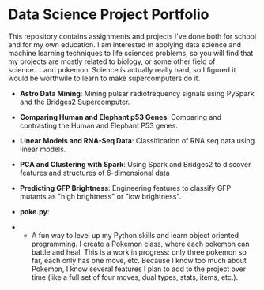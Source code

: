 # Data Science Project Portfolio

This repository contains assignments and projects I've done both for school and for my own education. I am interested in applying data science and machine learning techniques to life sciences problems, so you will find that my projects are mostly related to biology, or some other field of science.....and pokemon. Science is actually really hard, so I figured it would be worthwile to learn to make supercomputers do it.

* **Astro Data Mining**:  Mining pulsar radiofrequency signals using PySpark and the Bridges2 Supercomputer.


* **Comparing Human and Elephant p53 Genes**: Comparing and contrasting the Human and Elephant P53 genes.


* **Linear Models and RNA-Seq Data**: Classification of RNA seq data using linear models.
* **PCA and Clustering with Spark**: Using Spark and Bridges2 to discover features and structures of 6-dimensional data
* **Predicting GFP Brightness**: Engineering features to classify GFP mutants as "high brightness" or "low brightness".
* **poke.py**:
* * A fun way to level up my Python skills and learn object oriented programming. I create a Pokemon class, where each pokemon can battle and heal. This is a work in progress: only three pokemon so far, each only has one move, etc. Because I know too much about Pokemon, I know several features I plan to add to the project over time (like a full set of four moves, dual types, stats, items, etc.).
